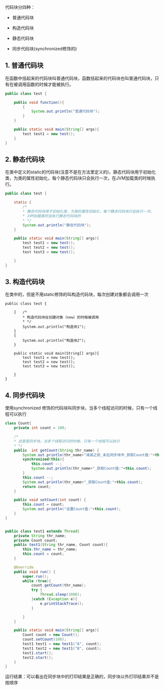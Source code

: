 代码块分四种：

- 普通代码块

- 构造代码块

- 静态代码块

- 同步代码块(synchronized修饰的)

## 1. 普通代码块

在函数中括起来的代码块叫普通代码块，函数括起来的代码块也叫普通代码块，只有在被调用函数的时候才能被执行。

```java
public class test {

    public void function(){
        {
            System.out.println("普通代码块");
        }
    }

    public static void main(String[] args){
        test test1 = new test();
    }
}
```

## 2. 静态代码块

在类中定义的static的代码块(注意不是在方法里定义的)，静态代码块用于初始化类，为类的属性初始化，每个静态代码块只会执行一次，在JVM加载类的时候执行。

```java
public class test {

    static {
        /*
        * 静态代码块用于初始化类，为类的属性初始化，每个静态代码块只会执行一次。
        * JVM加载类时会执行静态代码块的
        * */
        System.out.println("静态代码块");
    }

    public static void main(String[] args){
        test test1 = new test();
        test test2 = new test();
        test test3 = new test();

    }
}
```

## 3. 构造代码块

在类中的，但是不用static修饰的叫构造代码块，每次创建对象都会调用一次

```text
public class test {

    {   /*
        * 构造代码块在创建对象（new）的时候被调用
        * */
        System.out.println("构造块1");
    }
    {
        System.out.println("构造块2");
    }

    public static void main(String[] args){
        test test1 = new test();
        test test2 = new test();
        test test3 = new test();

    }
}
```

## 4. 同步代码块

使用synchronized 修饰的代码块叫同步块，当多个线程访问的时候，只有一个线程可以执行

```java
class Count{
    private int count = 100;

    /*
    * 这里是同步块，当多个线程访问的时候，只有一个线程可以执行
    * */
    public  int getCount(String thr_name) {
        System.out.println(thr_name+"减减之前_未在同步块中_获取Count值:"+this.count);
        synchronized(this){
            this.count --;
            System.out.println(thr_name+"_获取Count值:"+this.count);
        }
        this.count --;
        System.out.println(thr_name+"_获取Count值:"+this.count);
        return count;
    }

    public void setCount(int count) {
        this.count = count;
        System.out.println("设置Count值:"+this.count);
    }
}


public class test1 extends Thread{
    private String thr_name;
    private Count count;
    public test1(String thr_name, Count count){
        this.thr_name = thr_name;
        this.count = count;
    }

    @Override
    public void run() {
        super.run();
        while (true){
            count.getCount(thr_name);
            try {
                Thread.sleep(1000);
            }catch (Exception e){
                e.printStackTrace();
            }

        }
    }

    public static void main(String[] args){
        Count count = new Count();
        count.setCount(100);
        test1 test1 = new test1("A", count);
        test1 test2 = new test1("B", count);
        test1.start();
        test2.start();
    }
}
```

运行结果：可以看出在同步块中的打印结果是正确的，同步块以外打印结果并不是按顺序
